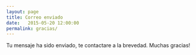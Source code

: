 ```yaml
---
layout: page
title: Correo enviado
date:   2015-05-20 12:00:00
permalink: gracias/
---
```


Tu mensaje ha sido enviado, te contactare a la brevedad.
Muchas gracias!